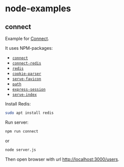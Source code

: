 # node-examples

## connect

Example for [Connect](https://github.com/senchalabs/connect).

It uses NPM-packages:
- [`connect`](https://github.com/senchalabs/connect)
- [`connect-redis`](https://github.com/tj/connect-redis)
- [`redis`](https://github.com/redis/node-redis)
- [`cookie-parser`](https://github.com/expressjs/cookie-parser)
- [`serve-favicon`](https://github.com/expressjs/serve-favicon)
- [`path`](https://nodejs.org/api/path.html)
- [`express-session`](https://github.com/expressjs/session)
- [`serve-index`](https://github.com/expressjs/serve-index)

Install Redis:

``` bash
sudo apt install redis
```

Run server:

``` bash
npm run connect
```

or

``` bash
node server.js
```

Then open browser with url <http://localhost:3000/users>.
